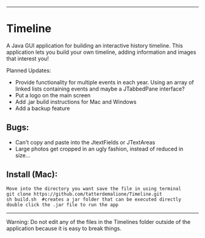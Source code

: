 
--------
# Timeline
A Java GUI application for building an interactive history timeline.  This application lets you build your own timeline, adding information and images that interest you!

Planned Updates: 
- Provide functionality for multiple events in each year.  Using an array of linked lists containing events and maybe a JTabbedPane interface?
- Put a logo on the main screen
- Add .jar build instructions for Mac and Windows
- Add a backup feature

## Bugs:
- Can't copy and paste into the JtextFields or JTextAreas
- Large photos get cropped in an ugly fashion, instead of reduced in size...

## Install (Mac): 
    Move into the directory you want save the file in using terminal
    git clone https://github.com/tatterdemalione/Timeline.git
    sh build.sh  #creates a jar folder that can be executed directly
    double click the .jar file to run the app
--------    

Warning: Do not edit any of the files in the Timelines folder outside of the application because it is easy to break things.


